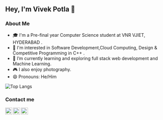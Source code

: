 ## Hey, I'm Vivek Potla 👋

### About Me
- 🎓 I'm a Pre-final year Computer Science student at VNR VJIET, HYDERABAD .
- 👀 I'm interested in Software Development,Cloud Computing, Design & Competitive Programming in C++ .
- 🌱 I’m currently learning and exploring full stack web development and Machine Learning.
- 🎮 I also enjoy photography.
- 😄 Pronouns: He/Him
<!--
**vivekpotla/vivekpotla** is a ✨ _special_ ✨ repository because its `README.md` (this file) appears on your GitHub profile.

Here are some ideas to get you started:

- 🔭 I’m currently working on ...
- 🌱 I’m currently learning ...
- 👯 I’m looking to collaborate on ...
- 🤔 I’m looking for help with ...
- 💬 Ask me about ...
- 📫 How to reach me: ...
- 😄 Pronouns: ...
- ⚡ Fun fact: ...
-->
<!-- <img src="https://gpvc.arturio.dev/vivekpotla" alt="profile views">  -->

<!-- ![Vivek's GitHub stats](https://github-readme-stats.vercel.app/api?username=vivekpotla&show_icons=true) -->
![Top Langs](https://github-readme-stats.vercel.app/api/top-langs/?username=vivekpotla&layout=compact)



### Contact me

<p align="center">
  <a href="https://in.linkedin.com/in/vivekpotla/">
    <img align="left" alt="LinkedIn" width="22px" src="https://cdn-icons-png.flaticon.com/512/174/174857.png" />
  </a>
  <a href="https://github.com/vivekpotla">
    <img align="left" alt="GitHub" width="22px" src="https://cdn-icons-png.flaticon.com/512/25/25231.png" />
  </a>
  <a href="mailto:potlavivek@gmail.com">
    <img align="left" alt="GMail" width="22px" src="https://cdn-icons-png.flaticon.com/512/281/281769.png" />
  </a>  
</p>

